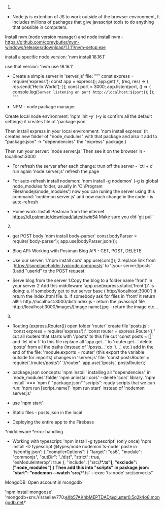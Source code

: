 01. 
* Node.js is extention of JS to work outside of the browser environment,
It includes millions of pachages that give javascript tools to do anything that possible in computers. 

Install nvm (node version manager) and node
install nvm - https://github.com/coreybutler/nvm-windows/releases/download/1.1.11/nvm-setup.exe

install a specific node version:
'nvm install 18.16.1'

use that version:
'nvm use 18.16.1'

* Create a simple server in 'server.js' file:
"""
const express = require('express');
const app = express();
app.get('/', (req, res) => {
  res.send('Hello World');
});
const port = 3000;
app.listen(port, () => {
  console.log(`Server listening on port http://localhost:${port}`);
});
"""

* NPM - node package manager

Create local node environment:
'npm init -y' (-y is confirm all the default settings)
it creates file of 'package.json'

Then install express in your local environment:
'npm install express'
(it creates new folder of "node_modules" with that package
and also it add to "package.json" -> "dependencies" the "express" package.)

Then run your server:
'node server.js'
Then see it on the browser in - localhost:3000

* For refresh the server after each change:
trun off the server - 'ctl + c'
run again 'node server.js'
refresh the page

* For auto-refresh install nodemon:
'npm install -g nodemon' (-g is global node_modules folder, usually in 'C:\Program Files\nodejs\node_modules')
now you can runing the server using this command:
'nodemon server.js'
and now each change in the code - is auto-refresh

* Home work:
Install Postman from the internet https://dl.pstmn.io/download/latest/win64
Make sure you did 'git pull'


02. 
* get POST body
'npm install body-parser'
const bodyParser = require('body-parser');
app.use(bodyParser.json());


* Blog API:
Working with Postman
Blog API - GET, POST, DELETE

* Use our server:
1.'npm install cors'
app.use(cors());
2.replace link from 'https://jsonplaceholder.typicode.com/posts' to '[your server]/posts'
3.add "userId" to the POST request.

* Serve blog from the server
1.Copy the blog to a folder name 'front' in your server
2.Add this middleware 'app.use(express.static('front'))'
  is doing:
    a. if somebody get to our server base ('http://localhost:3000') it return the index.html file.
    b. if somebody ask for files in 'front' it return all!!!:
      http://localhost:3000/dist/index.js - return the javascript file
      http://localhost:3000/images/[image name].jpg - return the image
      etc...

3. 

* Routing (express.Router())
open folder 'router'
create file 'posts.js':
  'const express = require('express');'
  'const router = express.Router();'
  cut all routers that starts with '/posts' to this file
  cut 'const posts = []' and 'let id = 1' to this file
  replace all 'app.get...' to 'router.get...'
  delete 'posts' from all the paths (instead of '/posts...' do '/...', etc.)
  add in the end of the file:
  'module.exports = router' (this export the variable outside for imports)
changes in 'server.js' file:
  'const postsRouter = require('./router/posts')'
  '//router'
  'app.use('/posts', postsRouter);'

* package.json concepts:
  'npm install' installing all "dependencies" in 'node_modules' folder
  'npm uninstall cors' - delete 'cors' library.
  'npm install' === 'npm i'
  "package.json"."scripts":
    ready scripts that we can run:
      'npm run [script_name]'
      'npm run start' instead of 'nodemon server.js'

* use 'npm start'

* Static files - posts.json in the local

* Deploying the entire app to the Firebase

*middleware
*error handling


* Working with typescript:
'npm install -g typescript' (only once)
'npm install -D typescript @types/node nodemon ts-node'
paste in 'tsconfig.json':
{
  "compilerOptions": {
    "target": "es6", 
    "module": "commonjs",
    "outDir": "./dist", 
    "strict": true,   
    "esModuleInterop": true
  },
  "include": ["src/**/*.ts"],
  "exclude": ["node_modules"]
}
Then add this into "scripts" in package.json:
"start": "nodemon --watch 'src/**/*.ts' --exec 'ts-node' src/server.ts"


MongoDB:
Open account in mongodb

'npm install mongoose'
'mongodb+srv://israellev770:eXb57AKhbMEPTDAD@cluster0.5q2k4o8.mongodb.net/'

